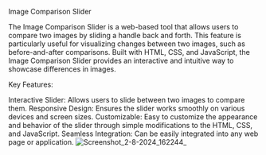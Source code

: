 Image Comparison Slider

The Image Comparison Slider is a web-based tool that allows users to compare two images by sliding a handle back and forth. This feature is particularly useful for visualizing changes between two images, such as before-and-after comparisons. Built with HTML, CSS, and JavaScript, the Image Comparison Slider provides an interactive and intuitive way to showcase differences in images.

Key Features:

Interactive Slider: Allows users to slide between two images to compare them.
Responsive Design: Ensures the slider works smoothly on various devices and screen sizes.
Customizable: Easy to customize the appearance and behavior of the slider through simple modifications to the HTML, CSS, and JavaScript.
Seamless Integration: Can be easily integrated into any web page or application.
![Screenshot_2-8-2024_162244_](https://github.com/user-attachments/assets/cfd55da2-95f3-4185-ae14-1ec79d010dd8)
